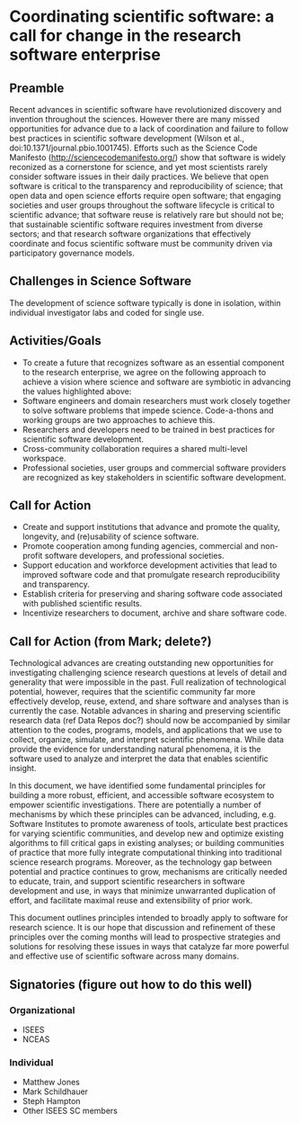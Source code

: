 # Coordinating scientific software: a call for change in the research software enterprise

## Preamble
Recent advances in scientific software have revolutionized discovery and invention throughout the sciences.  However there are many missed opportunities for advance due to a lack of coordination and failure to follow best practices in scientific software development (Wilson et al., doi:10.1371/journal.pbio.1001745).  Efforts such as the Science Code Manifesto (http://sciencecodemanifesto.org/) show that software is widely reconized as a cornerstone for science, and yet most scientists rarely consider software issues in their daily practices.  We believe that open software is critical to the transparency and reproducibility of science; that open data and open science efforts require open software; that engaging societies and user groups throughout the software lifecycle is critical to scientific advance; that software reuse is relatively rare but should not be; that sustainable scientific software requires investment from diverse 	sectors; and that research software organizations that effectively coordinate and focus scientific software must be community driven via participatory governance models. 

## Challenges in Science Software
The development of science software typically is done in isolation, within individual investigator labs and coded for single use. 

## Activities/Goals
- To create a future that recognizes software as an essential component to the research enterprise, we agree on the following approach to achieve a vision where science and software are symbiotic in advancing the values highlighted above:
- Software engineers and domain researchers must work closely together to solve software problems that impede science. Code-a-thons and working groups are two approaches to achieve this.
- Researchers and developers need to be trained in best practices for scientific software development.
- Cross-community collaboration requires a shared multi-level workspace. 
- Professional societies, user groups and commercial software providers are recognized as key stakeholders in scientific software development.

## Call for Action
- Create and support institutions that advance and promote the quality, longevity, and (re)usability of science software.
- Promote cooperation among funding agencies, commercial and non-profit software developers, and professional societies.
- Support education and workforce development activities that lead to improved software code and that promulgate research reproducibility and transparency.
- Establish criteria for preserving and sharing software code associated with published scientific results.
- Incentivize researchers to document, archive and share software code.

## Call for Action (from Mark; delete?)

Technological advances are creating outstanding new opportunities for investigating challenging science research questions at levels of detail and generality that were impossible in the past.  Full realization of technological potential, however, requires that the scientific community far more effectively develop, reuse, extend, and share software and analyses than is currently the case.  Notable advances in sharing and preserving scientific research data (ref Data Repos doc?) should now be accompanied by similar attention to the codes, programs, models, and applications that we use to collect, organize, simulate, and interpret scientific phenomena. While data provide the evidence for understanding natural phenomena, it is the software used to analyze and interpret the data that enables scientific insight.

In this document, we have identified some fundamental principles for building a more robust, efficient, and accessible software ecosystem to empower scientific investigations. There are potentially a number of mechanisms by which these principles can be advanced, including, e.g.
Software Institutes to promote awareness of tools, articulate best practices for varying scientific communities, and develop new and optimize existing algorithms to fill critical gaps in existing analyses; or building communities of practice that more fully integrate computational thinking into traditional science research programs. Moreover, as the technology gap between potential and practice continues to grow, mechanisms are critically needed to educate, train, and support scientific researchers in software development and use, in ways that minimize unwarranted duplication of effort, and facilitate maximal reuse and extensibility of prior work.

This document outlines principles intended to broadly apply to software for research science.  It is our hope that discussion and refinement of these principles over the coming months will lead to prospective strategies and solutions for resolving these issues in ways that catalyze far more powerful and effective use of scientific software across many domains.



## Signatories (figure out how to do this well)

### Organizational
- ISEES
- NCEAS

### Individual
- Matthew Jones
- Mark Schildhauer
- Steph Hampton
- Other ISEES SC members


